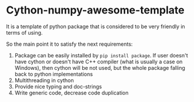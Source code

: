 # Cython-numpy-awesome-template

It is a template of python package that is considered to be very friendly in terms of using.

So the main point it to satisfy the next requirements:
1. Package can be easily installed by `pip install package`. If user doesn't have cython or doesn't have C++ compiler (what is usually a case on Windows), then cython will be not used, but the whole package falling back to python implementations
2. Multithreading in cython
3. Provide nice typing and doc-strings
4. Write generic code, decrease code duplication
